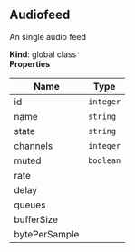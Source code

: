 <a name="Audiofeed"></a>

## Audiofeed
An single audio feed

**Kind**: global class  
**Properties**

| Name | Type |
| --- | --- |
| id | <code>integer</code> | 
| name | <code>string</code> | 
| state | <code>string</code> | 
| channels | <code>integer</code> | 
| muted | <code>boolean</code> | 
| rate |  | 
| delay |  | 
| queues |  | 
| bufferSize |  | 
| bytePerSample |  | 

